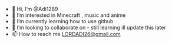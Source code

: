 - 👋 Hi, I’m @Adi1289
- 👀 I’m interested in Minecraft , music and anime
- 🌱 I’m currently learning how to use github
- 💞️ I’m looking to collaborate on - still learning ill update this later
- 📫 How to reach me LORDADI26@gmail.com

<!---
Adi1289/Adi1289 is a ✨ special ✨ repository because its `README.md` (this file) appears on your GitHub profile.
You can click the Preview link to take a look at your changes.
--->
